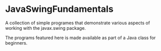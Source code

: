 # JavaSwingFundamentals
A collection of simple programes that demonstrate various aspects of working with the javax.swing package.

The programs featured here is made available as part of a Java class for beginners.
